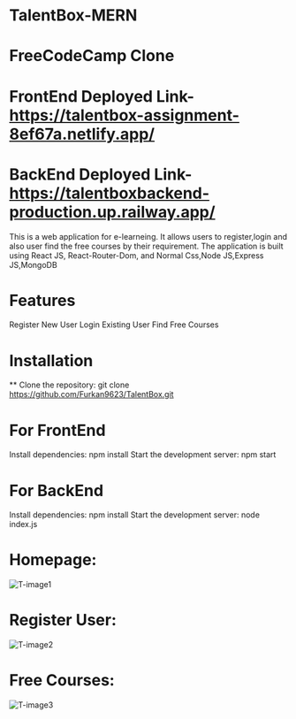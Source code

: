 # TalentBox-MERN


# FreeCodeCamp Clone

# FrontEnd Deployed Link-https://talentbox-assignment-8ef67a.netlify.app/

# BackEnd Deployed Link-https://talentboxbackend-production.up.railway.app/


This is a web application for e-learneing. It allows users to register,login and also user find the free courses by their requirement. The application is built using React JS, React-Router-Dom, and Normal Css,Node JS,Express JS,MongoDB


# Features
 Register New User
 Login Existing User
 Find Free Courses
 
 
# Installation

** Clone the repository: git clone https://github.com/Furkan9623/TalentBox.git

# For FrontEnd
 Install dependencies: npm install
 Start the development server: npm start
 
# For BackEnd
 Install dependencies: npm install
 Start the development server: node index.js
 
 
# Homepage:
  
 
 ![T-image1](https://user-images.githubusercontent.com/109727423/232891830-abcbbaf4-886a-4d07-973f-5e173ed664f5.jpg)
 
 # Register User:
 
 
 ![T-image2](https://user-images.githubusercontent.com/109727423/232894307-b4de2dd2-c267-479a-8863-a8b70a26f2a0.jpg)
 
 
 # Free Courses:

 
 ![T-image3](https://user-images.githubusercontent.com/109727423/232894437-b73a23c5-0592-4f1c-8a20-fce5c3da039c.jpg)

